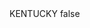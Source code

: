 <?xml version="1.0" encoding="UTF-8"?>
<CustomMetadata xmlns="http://soap.sforce.com/2006/04/metadata">
    <label>KENTUCKY</label>
    <protected>false</protected>
</CustomMetadata>
